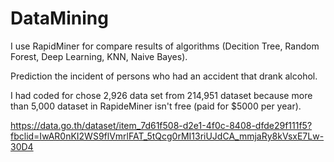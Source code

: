 # DataMining
I use RapidMiner for compare results of algorithms (Decition Tree, Random Forest, Deep Learning, KNN, Naive Bayes).


Prediction the incident of persons who had an accident that drank alcohol.

I had coded for chose 2,926 data set from 214,951 dataset because more than 5,000 dataset in RapideMiner isn't free (paid for $5000 per year).

https://data.go.th/dataset/item_7d61f508-d2e1-4f0c-8408-dfde29f111f5?fbclid=IwAR0nKI2WS9flVmrlFAT_5tQcg0rMI13riUJdCA_mmjaRy8kVsxE7Lw-30D4
